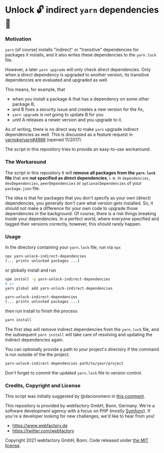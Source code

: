 # Unlock 🔓 indirect `yarn` dependencies 🧶

### Motivation

`yarn` (of course) installs "indirect" or "transitive" dependencies for packages it installs, and it also writes these dependencies to the `yarn.lock` file.

However, a later `yarn upgrade` will only check _direct_ dependencies. Only when a _direct_ dependency is upgraded to another version, its transitive dependencies are evaluated and upgraded as well.

This means, for example, that
* when you install a package A that has a dependency on some other package B,
* and B fixes a security issue and creates a new version for the fix,
* `yarn upgrade` is _not_ going to update B for you
* _until_ A releases a newer version and you upgrade to it.

As of writing, there is no direct way to make `yarn` upgrade indirect dependencies as well. This is discussed as a feature request in [yarnpkg/yarn#4986](https://github.com/yarnpkg/yarn#4986) (opened 11/2017).

The script in this repository tries to provide an easy-to-use workaround.

### The Workaround

The script in this repository it will **remove all packages from the `yarn.lock` file** that are **not specified as direct dependencies**, i. e. in `dependencies`, `devDependencies`, `peerDependencies` or `optionalDependencies` of your `package.json` file.

The idea is that for packages that you don't specify as your own (direct) dependencies, you generally don't care what version gets installed. So, it should not make a difference for your own code to upgrade those dependencies in the background. Of course, there is a risk things breaking inside your dependencies. In a perfect world, where everyone specified and tagged their versions correctly, however, this should rarely happen.

### Usage

In the directory containing your `yarn.lock` file, run via `npx`

```bash
npx yarn-unlock-indirect-dependencies
(... prints unlocked packages ...)
```

or globally install and run

```bash
npm install -g yarn-unlock-indirect-dependencies
# or
yarn global add yarn-unlock-indirect-dependencies

yarn-unlock-indirect-dependencies
(... prints unlocked packages ...)
```

then run install to finish the process

```bash
yarn install
```

The first step will remove indirect dependencies from the `yarn.lock` file, and the subsequent `yarn install` will take care of resolving and updating the indirect dependencies again.

You can optionally provide a path to your project's directory if the command is run outside of the the project.

```bash
yarn-unlock-indirect-dependencies path/to/your/project
```

Don't forget to commit the updated `yarn.lock` file to version control.

### Credits, Copyright and License

This script was initially suggested by @dacioromero in [this comment](https://github.com/yarnpkg/yarn/issues/4986#issuecomment-598746788).

This repository is provided by webfactory GmbH, Bonn, Germany. We're a software development agency with a focus on PHP (mostly [Symfony](http://github.com/symfony/symfony)). If you're a developer looking for new challenges, we'd like to hear from you!

- <https://www.webfactory.de>
- <https://twitter.com/webfactory>

Copyright 2021 webfactory GmbH, Bonn. Code released under [the MIT license](LICENSE).
